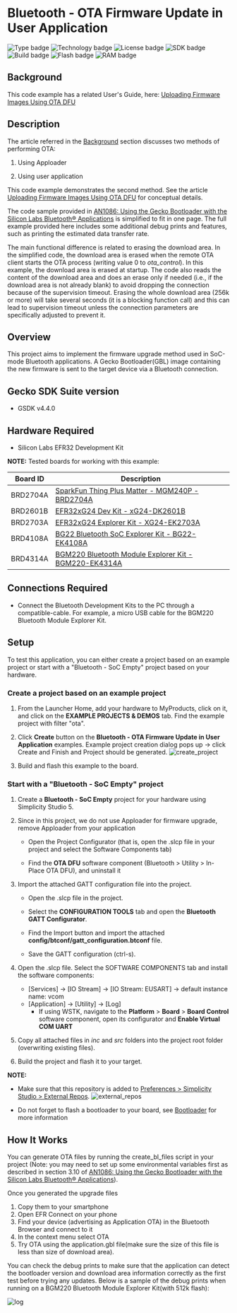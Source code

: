 # Bluetooth - OTA Firmware Update in User Application #

![Type badge](https://img.shields.io/badge/dynamic/json?url=https://raw.githubusercontent.com/SiliconLabs/application_examples_ci/master/bluetooth_applications/bluetooth_ota_firmware_update_in_user_application_common.json&label=Type&query=type&color=green)
![Technology badge](https://img.shields.io/badge/dynamic/json?url=https://raw.githubusercontent.com/SiliconLabs/application_examples_ci/master/bluetooth_applications/bluetooth_ota_firmware_update_in_user_application_common.json&label=Technology&query=technology&color=green)
![License badge](https://img.shields.io/badge/dynamic/json?url=https://raw.githubusercontent.com/SiliconLabs/application_examples_ci/master/bluetooth_applications/bluetooth_ota_firmware_update_in_user_application_common.json&label=License&query=license&color=green)
![SDK badge](https://img.shields.io/badge/dynamic/json?url=https://raw.githubusercontent.com/SiliconLabs/application_examples_ci/master/bluetooth_applications/bluetooth_ota_firmware_update_in_user_application_common.json&label=SDK&query=sdk&color=green)
![Build badge](https://img.shields.io/endpoint?url=https://raw.githubusercontent.com/SiliconLabs/application_examples_ci/master/bluetooth_applications/bluetooth_ota_firmware_update_in_user_application_build_status.json)
![Flash badge](https://img.shields.io/badge/dynamic/json?url=https://raw.githubusercontent.com/SiliconLabs/application_examples_ci/master/bluetooth_applications/bluetooth_ota_firmware_update_in_user_application_common.json&label=Flash&query=flash&color=blue)
![RAM badge](https://img.shields.io/badge/dynamic/json?url=https://raw.githubusercontent.com/SiliconLabs/application_examples_ci/master/bluetooth_applications/bluetooth_ota_firmware_update_in_user_application_common.json&label=RAM&query=ram&color=blue)
## Background ##

This code example has a related User's Guide, here: [Uploading Firmware Images Using OTA DFU](https://docs.silabs.com/bluetooth/latest/general/firmware-upgrade/uploading-firmware-images-using-ota-dfu)

## Description ##

The article referred in the [Background](#background) section discusses two methods of performing OTA:

1. Using Apploader

2. Using user application

This code example demonstrates the second method. See the article [Uploading Firmware Images Using OTA DFU](https://docs.silabs.com/bluetooth/latest/general/firmware-upgrade/uploading-firmware-images-using-ota-dfu) for conceptual details.

The code sample provided in [AN1086: Using the Gecko Bootloader with the Silicon Labs Bluetooth® Applications](https://www.silabs.com/documents/public/application-notes/an1086-gecko-bootloader-bluetooth.pdf) is simplified to fit in one page. The full example provided here includes some additional debug prints and features, such as printing the estimated data transfer rate.

The main functional difference is related to erasing the download area. In the simplified code, the download area is erased when the remote OTA client starts the OTA process (writing value 0 to *ota_control*). In this example, the download area is erased at startup. The code also reads the content of the download area and does an erase only if needed (i.e., if the download area is not already blank) to avoid dropping the connection because of the supervision timeout. Erasing the whole download area (256k or more) will take several seconds (it is a blocking function call) and this can lead to supervision timeout unless the connection parameters are specifically adjusted to prevent it.

## Overview ##

This project aims to implement the firmware upgrade method used in SoC-mode Bluetooth applications. A Gecko Bootloader(GBL) image containing the new firmware is sent to the target device via a Bluetooth connection.

## Gecko SDK Suite version ##

- GSDK v4.4.0

## Hardware Required ##

- Silicon Labs EFR32 Development Kit

**NOTE:**
Tested boards for working with this example:

| Board ID | Description  |
| ---------------------- | ------ |
| BRD2704A | [SparkFun Thing Plus Matter - MGM240P - BRD2704A](https://www.sparkfun.com/products/20270) |
| BRD2601B | [EFR32xG24 Dev Kit - xG24-DK2601B](https://www.silabs.com/development-tools/wireless/efr32xg24-dev-kit?tab=overview)   |
| BRD2703A | [EFR32xG24 Explorer Kit - XG24-EK2703A](https://www.silabs.com/development-tools/wireless/efr32xg24-explorer-kit?tab=overview)    |
| BRD4108A | [BG22 Bluetooth SoC Explorer Kit - BG22-EK4108A](https://www.silabs.com/development-tools/wireless/bluetooth/bg22-explorer-kit?tab=overview)    |
| BRD4314A | [BGM220 Bluetooth Module Explorer Kit - BGM220-EK4314A](https://www.silabs.com/development-tools/wireless/bluetooth/bgm220-explorer-kit?tab=overview)    |

## Connections Required ##

- Connect the Bluetooth Development Kits to the PC through a compatible-cable. For example, a micro USB cable for the BGM220 Bluetooth Module Explorer Kit.

## Setup ##

To test this application, you can either create a project based on an example project or start with a "Bluetooth - SoC Empty" project based on your hardware.

### Create a project based on an example project ###

1. From the Launcher Home, add your hardware to MyProducts, click on it, and click on the **EXAMPLE PROJECTS & DEMOS** tab. Find the example project with filter "ota".

2. Click **Create** button on the **Bluetooth - OTA Firmware Update in User Application** examples. Example project creation dialog pops up -> click Create and Finish and Project should be generated.
![create_project](images/create_project.png)

3. Build and flash this example to the board.

### Start with a "Bluetooth - SoC Empty" project ###

1. Create a **Bluetooth - SoC Empty** project for your hardware using Simplicity Studio 5.

2. Since in this project, we do not use Apploader for firmware upgrade, remove Apploader from your application

   - Open the Project Configurator (that is, open the .slcp file in your project and select the Software Components tab)

   - Find the **OTA DFU** software component (Bluetooth > Utility > In-Place OTA DFU), and uninstall it

3. Import the attached GATT configuration file into the project.

   - Open the .slcp file in the project.

   - Select the **CONFIGURATION TOOLS** tab and open the **Bluetooth GATT Configurator**.

   - Find the Import button and import the attached **config/btconf/gatt_configuration.btconf** file.

   - Save the GATT configuration (ctrl-s).

4. Open the .slcp file. Select the SOFTWARE COMPONENTS tab and install the software components:

   - [Services] → [IO Stream] → [IO Stream: EUSART] → default instance name: vcom
   - [Application] → [Utility] → [Log]
      - If using WSTK, navigate to the  **Platform** > **Board** > **Board Control**  software component, open its configurator and **Enable Virtual COM UART**

5. Copy all attached files in *inc* and *src* folders into the project root folder (overwriting existing files).
6. Build the project and flash it to your target.

**NOTE:**

- Make sure that this repository is added to [Preferences > Simplicity Studio > External Repos](https://docs.silabs.com/simplicity-studio-5-users-guide/latest/ss-5-users-guide-about-the-launcher/welcome-and-device-tabs).
![external_repos](images/external_repos.png)

- Do not forget to flash a bootloader to your board, see [Bootloader](https://github.com/SiliconLabs/bluetooth_applications/blob/master/README.md#bootloader) for more information

## How It Works ##

You can generate OTA files by running the create_bl_files script in your project (Note: you may need to set up some environmental variables first as described in section 3.10 of [AN1086: Using the Gecko Bootloader with the Silicon Labs Bluetooth® Applications](https://www.silabs.com/documents/public/application-notes/an1086-gecko-bootloader-bluetooth.pdf)).

Once you generated the upgrade files

1. Copy them to your smartphone
2. Open EFR Connect on your phone
3. Find your device (advertising as Application OTA) in the Bluetooth Browser and connect to it
4. In the context menu select OTA
5. Try OTA using the application.gbl file(make sure the size of this file is less than size of download area).

You can check the debug prints to make sure that the application can detect the bootloader version and download area information correctly as the first test before trying any updates. Below is a sample of the debug prints when running on a BGM220 Bluetooth Module Explorer Kit(with 512k flash):

![log](images/log.png)